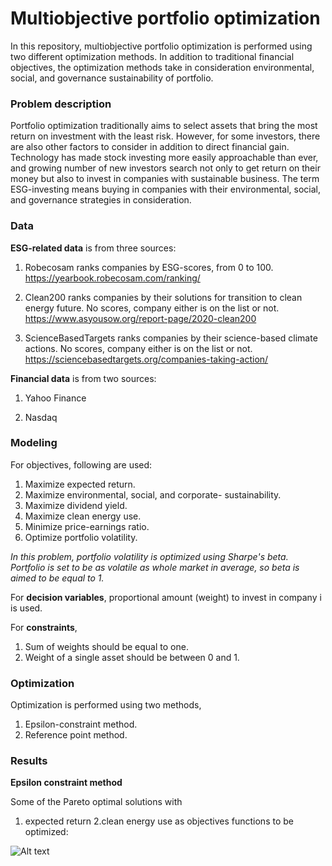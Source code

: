 # Multiobjective portfolio optimization

In this repository, multiobjective portfolio optimization is performed using two different optimization methods. In addition to traditional financial objectives, the optimization methods take in consideration environmental, social, and governance sustainability of portfolio.

### Problem description

Portfolio optimization traditionally aims to select assets that bring the most return on investment with the least risk. However, for some investors, there are also other factors to consider in addition to direct financial gain. Technology has made stock investing more easily approachable than ever, and growing number of new investors search not only to get return on their money but also to invest in companies with sustainable business. The term ESG-investing means buying in companies with their environmental, social, and governance strategies in consideration.

### Data

**ESG-related data** is from three sources:

1. Robecosam ranks companies by ESG-scores, from 0 to 100. https://yearbook.robecosam.com/ranking/

2. Clean200 ranks companies by their solutions for transition to clean energy future. No scores, company either is on the list or not. https://www.asyousow.org/report-page/2020-clean200

3.  ScienceBasedTargets ranks companies by their science-based climate actions. No scores, company either is on the list or not. https://sciencebasedtargets.org/companies-taking-action/

**Financial data** is from two sources:

1. Yahoo Finance

2. Nasdaq

### Modeling

For objectives, following are used:

1. Maximize expected return.
2. Maximize environmental, social, and corporate- sustainability.
3. Maximize dividend yield.
4. Maximize clean energy use.
5. Minimize price-earnings ratio.
6. Optimize portfolio volatility.

*In this problem, portfolio volatility is optimized using Sharpe's beta. Portfolio is set to be as volatile as whole market in average, so beta is aimed to be equal to 1.*

For **decision variables**, proportional amount (weight) to invest in company i is used.

For **constraints**, 

1. Sum of weights should be equal to one.
2. Weight of a single asset should be between 0 and 1.

### Optimization

Optimization is performed using two methods,

1. Epsilon-constraint method.
2. Reference point method.

### Results

**Epsilon constraint method**

Some of the Pareto optimal solutions with 
1. expected return
2.clean energy use
as objectives functions to be optimized:

![Alt text](relative/path/to/img.jpg?raw=true "Title")




